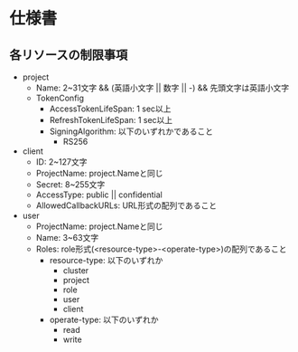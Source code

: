 # 仕様書

## 各リソースの制限事項

- project
  - Name: 2~31文字 && (英語小文字 || 数字 || -) && 先頭文字は英語小文字
  - TokenConfig
    - AccessTokenLifeSpan: 1 sec以上
    - RefreshTokenLifeSpan: 1 sec以上
    - SigningAlgorithm: 以下のいずれかであること
      - RS256
- client
  - ID: 2~127文字
  - ProjectName: project.Nameと同じ
  - Secret: 8~255文字
  - AccessType: public || confidential
  - AllowedCallbackURLs: URL形式の配列であること
- user
  - ProjectName: project.Nameと同じ
  - Name: 3~63文字
  - Roles: role形式(\<resource-type\>-\<operate-type\>)の配列であること
    - resource-type: 以下のいずれか
      - cluster
      - project
      - role
      - user
      - client
    - operate-type: 以下のいずれか
      - read
      - write
